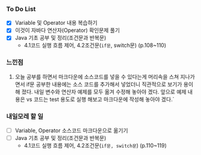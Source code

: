### To Do List

- [x] Variable 및 Operator 내용 복습하기
- [x] 이것이 자바다 연산자(Operator) 확인문제 풀기
- [x] Java 기초 공부 및 정리(조건문과 반복문)
  - 4.1코드 실행 흐름 제어, 4.2조건문(`if문`, switch문)		(p.108~110) 



### 느낀점

1. 오늘 공부를 하면서 마크다운에 소스코드를 넣을 수 있다는게 머리속을 스쳐 지나가면서 if문 공부한 내용에는 소스 코드를 추가해서 넣었더니 직관적으로 보기가 용이해 졌다. 내일 변수와 연산자 예제를 모두 옮겨 수정해 놓아야 겠다. 앞으로 예제 내용은 vs 코드는 test 용도로 실행 해보고 마크다운에 작성해 놓아야 겠다.`

   



### 내일모레 할 일

- [ ] Variable, Operator 소스코드 마크다운으로 옮기기
- [ ] Java 기초 공부 및 정리(조건문과 반복문)
  - 4.1코드 실행 흐름 제어, 4.2조건문(`if문, switch문`)		(p.110~119) 
